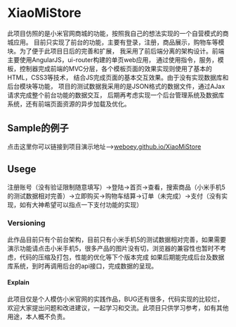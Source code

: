 # XiaoMiStore
此项目仿照的是小米官网商城的功能，按照我自己的想法实现的一个自营模式的商城应用。 目前只实现了前台的功能，主要有登录，注册，商品展示，购物车等模块。为了便于此项目日后的完善和扩展， 我采用了前后端分离的架构设计。前端主要使用AngularJS，ui-router构建的单页web应用， 通过使用指令，服务，模板，控制器完成前端的MVC分层，各个模板页面的效果实现则使用了基本的HTML，CSS3等技术， 结合JS完成页面的基本交互效果。由于没有实现数据库和后台模块等功能， 项目的测试数据我采用的是JSON格式的数据文件，通过AJax请求完成整个前台功能的数据交互， 后期再考虑实现一个后台管理系统及数据库系统，还有前端页面资源的异步加载及优化。

## Sample的例子
点击这里你可以链接到项目演示地址-->[weboey.github.io/XiaoMiStore](http://weboey.github.io/XiaoMiStore)

## Usege
注册账号（没有验证限制随意填写）->登陆->首页->查看，搜索商品（小米手机5的测试数据相对完善）->立即购买->购物车结算->订单（未完成）->支付（没有实现，如有大神希望可以指点一下支付功能的实现）

### Versioning
此作品目前只有个前台架构，目前只有小米手机5的测试数据相对完善，如果需要演示功能请点击小米手机5，很多产品的图片没有切，浏览器的兼容性也暂时不考虑，代码的压缩及打包，性能的优化等下个版本完成
如果后期能完成后台及数据库系统，到时再调用后台的api接口，完成数据的呈现。

#### Explain
此项目仅是个人模仿小米官网的实践作品，BUG还有很多，代码实现的比较烂，欢迎大家提出问题和改进建议，一起学习和交流。此项目只供学习参考，如有其他用途，本人概不负责。

